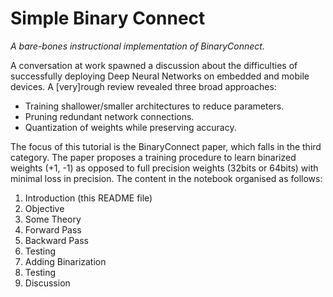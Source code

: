 # Simple Binary Connect

*A bare-bones instructional implementation of BinaryConnect.*

A conversation at work spawned a discussion about the difficulties of successfully deploying Deep Neural Networks on embedded and mobile devices. A [very]rough review revealed three broad approaches:
- Training shallower/smaller architectures to reduce parameters.
- Pruning redundant network connections.
- Quantization of weights while preserving accuracy.

The focus of this tutorial is the BinaryConnect paper, which falls in the third category. The paper proposes a training procedure to learn binarized weights (+1, -1) as opposed to full precision weights (32bits or 64bits) with minimal loss in precision.
The content in the notebook organised as follows:

1. Introduction (this README file)
2. Objective
3. Some Theory
4. Forward Pass
5. Backward Pass
6. Testing
7. Adding Binarization
8. Testing
9. Discussion
